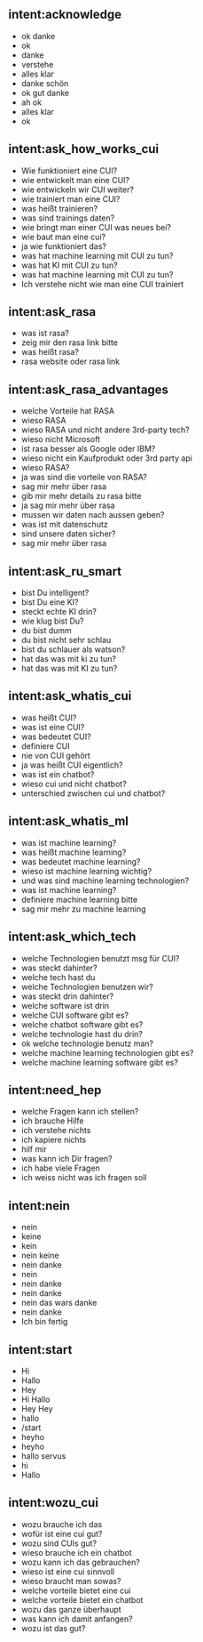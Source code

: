 ## intent:acknowledge
- ok danke
- ok
- danke
- verstehe
- alles klar
- danke schön
- ok gut danke
- ah ok
- alles klar
- ok

## intent:ask_how_works_cui
- Wie funktioniert eine CUI?
- wie entwickelt man eine CUI?
- wie entwickeln wir CUI weiter?
- wie trainiert man eine CUI?
- was heißt trainieren?
- was sind trainings daten?
- wie bringt man einer CUI was neues bei?
- wie baut man eine cui?
- ja wie funktioniert das?
- was hat machine learning mit CUI zu tun?
- was hat KI mit CUI zu tun?
- was hat machine learning mit CUI zu tun?
- Ich verstehe nicht wie man eine CUI trainiert

## intent:ask_rasa
- was ist rasa?
- zeig mir den rasa link bitte
- was heißt rasa?
- rasa website oder rasa link

## intent:ask_rasa_advantages
- welche Vorteile hat RASA
- wieso RASA
- wieso RASA und nicht andere 3rd-party tech?
- wieso nicht Microsoft
- ist rasa besser als Google oder IBM?
- wieso nicht ein Kaufprodukt oder 3rd party api
- wieso RASA?
- ja was sind die vorteile von RASA?
- sag mir mehr über rasa
- gib mir mehr details zu rasa bitte
- ja sag mir mehr über rasa
- mussen wir daten nach aussen geben?
- was ist mit datenschutz
- sind unsere daten sicher?
- sag mir mehr über rasa

## intent:ask_ru_smart
- bist Du intelligent?
- bist Du eine KI?
- steckt echte KI drin?
- wie klug bist Du?
- du bist dumm
- du bist nicht sehr schlau
- bist du schlauer als watson?
- hat das was mit ki zu tun?
- hat das was mit KI zu tun?

## intent:ask_whatis_cui
- was heißt CUI?
- was ist eine CUI?
- was bedeutet CUI?
- definiere CUI
- nie von CUI gehört
- ja was heißt CUI eigentlich?
- was ist ein chatbot?
- wieso cui und nicht chatbot?
- unterschied zwischen cui und chatbot?

## intent:ask_whatis_ml
- was ist machine learning?
- was heißt machine learning?
- was bedeutet machine learning?
- wieso ist machine learning wichtig?
- und was sind machine learning technologien?
- was ist machine learning?
- definiere machine learning bitte
- sag mir mehr zu machine learning

## intent:ask_which_tech
- welche Technologien benutzt msg für CUI?
- was steckt dahinter?
- welche tech hast du
- welche Technologien benutzen wir?
- was steckt drin dahinter?
- welche software ist drin
- welche CUI software gibt es?
- welche chatbot software gibt es?
- welche technologie hast du drin?
- ok welche technologie benutz man?
- welche machine learning technologien gibt es?
- welche machine learning software gibt es?

## intent:need_hep
- welche Fragen kann ich stellen?
- ich brauche Hilfe
- ich verstehe nichts
- ich kapiere nichts
- hilf mir
- was kann ich Dir fragen?
- ich habe viele Fragen
- ich weiss nicht was ich fragen soll

## intent:nein
- nein
- keine
- kein
- nein keine
- nein danke
- nein
- nein danke
- nein danke
- nein das wars danke
- nein danke
- Ich bin fertig

## intent:start
- Hi
- Hallo
- Hey
- Hi Hallo
- Hey Hey
- hallo
- /start
- heyho
- heyho
- hallo servus
- hi
- Hallo

## intent:wozu_cui
- wozu brauche ich das
- wofür ist eine cui gut?
- wozu sind CUIs gut?
- wieso brauche ich ein chatbot
- wozu kann ich das gebrauchen?
- wieso ist eine cui sinnvoll
- wieso braucht man sowas?
- welche vorteile bietet eine cui
- welche vorteile bietet ein chatbot
- wozu das ganze überhaupt
- was kann ich damit anfangen?
- wozu ist das gut?
